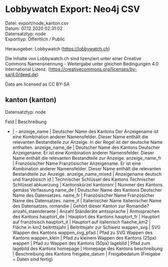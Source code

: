 Lobbywatch Export: Neo4j CSV
============================

Datei: export/node_kanton.csv  
Datum: 07.12.2020 02:31:02  
Datensatztyp: node  
Exporttyp: Öffentlich / Public  

Herausgeber: Lobbywatch (https://lobbywatch.ch)  

Die Inhalte von Lobbywatch.ch sind lizenziert unter einer Creative Commons Namensnennung - Weitergabe unter gleichen Bedingungen 4.0 International Lizenz. (https://creativecommons.org/licenses/by-sa/4.0/deed.de)

Data are licensed as CC BY-SA


## kanton (kanton)

Datensatztyp: node

Feld | Beschreibung
- | -
anzeige_name | Deutscher Name des Kantons Der Anzeigename ist eine Kombination anderer Namensfelder. Dieser Name enthält die relevanten Bestandteile zur Anzeige. In der Regel ist der deutsche Name enthalten.
anzeige_name_de | Deutscher Name des Kantons Deutscher Anzeigename. Er ist eine Kombination anderer Namensfelder. Dieser Name enthält die relevanten Bestandteile zur Anzeige.
anzeige_name_fr | Französischer Name Französischer Anzeigename. Er ist eine Kombination anderer Namensfelder. Dieser Name enthält die relevanten Bestandteile zur Anzeige.
anzeige_name_mixed | Anzeigename deutsch und französisch
id | Technischer Schlüssel des Kantons Technischer Schlüssel
abkuerzung | Kantonskürzel
kantonsnr | Nummer des Kantons gemäss Verfassung
name_de | Deutscher Name des Kantons Deutscher Name des Datensatzes.
name_fr | Französischer Name Französicher Name des Datensatzes.
name_it | Italienischer Name Italienischer Name des Datensatzes.
romandie | Gehört dieser Kanton zur Romandie?
anzahl_staenderaete | Anzahl Ständeräte
amtssprache | Amtssprachen des Kantons
hauptort_de | Hauptort des Kantons
hauptort_fr | Hauptort auf französisch
hauptort_it | Hauptort auf italienisch
flaeche_km2 | Fläche in km2
beitrittsjahr | Beitrittsjahr zur Schweiz
wappen_svg | SVG Wappen des Kantons
wappen_svg_pfad | Pfad zu SVG Wappen des Kantons
wappen_klein | Pfad zu kleinem Wappen des Kantons (25px)
wappen | Pfad zu Wappen des Kantons (50px)
lagebild | Pfad zum lagebild des Kantons
homepage | Homepage des Kantons
beschreibung | Beschreibung des Kantons
freigabe_datum | Freigabedatum (Freigabe = Daten sind fertig)

